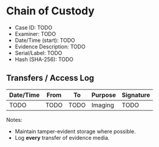 # Chain of Custody

- Case ID: TODO
- Examiner: TODO
- Date/Time (start): TODO
- Evidence Description: TODO
- Serial/Label: TODO
- Hash (SHA-256): TODO

## Transfers / Access Log
| Date/Time | From | To | Purpose | Signature |
|---|---|---|---|---|
| TODO | TODO | TODO | Imaging | TODO |

Notes:
- Maintain tamper-evident storage where possible.
- Log **every** transfer of evidence media.